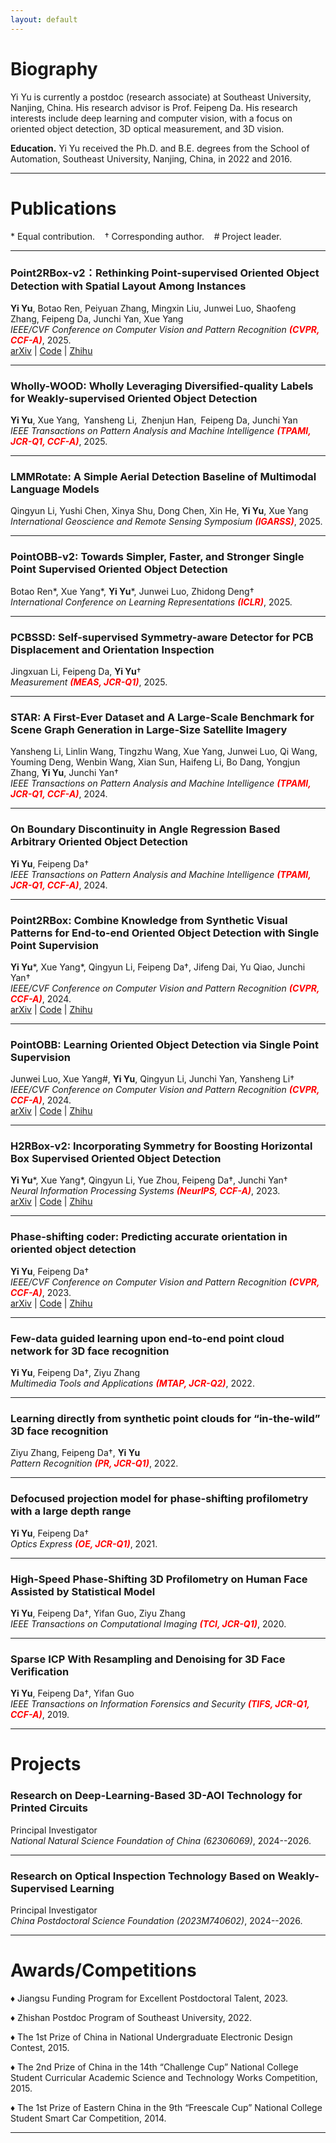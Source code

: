 ```yaml
---
layout: default
---
```


# Biography

Yi Yu is currently a postdoc (research associate) at Southeast University, Nanjing, China. His research advisor is Prof. Feipeng Da. His research interests include deep learning and computer vision, with a focus on oriented object detection, 3D optical measurement, and 3D vision.

**Education.** Yi Yu received the Ph.D. and B.E. degrees from the School of Automation, Southeast University, Nanjing, China, in 2022 and 2016. 

---

# Publications

\* Equal contribution. &nbsp;&nbsp; † Corresponding author. &nbsp;&nbsp; # Project leader.

---

### Point2RBox-v2：Rethinking Point-supervised Oriented Object Detection with Spatial Layout Among Instances

**Yi Yu**, Botao Ren, Peiyuan Zhang, Mingxin Liu, Junwei Luo, Shaofeng Zhang, Feipeng Da, Junchi Yan, Xue Yang
<br>
*IEEE/CVF Conference on Computer Vision and Pattern Recognition* <b style='color:red'>*(CVPR, CCF-A)*</b>, 2025. 
<br>
[arXiv](https://arxiv.org/abs/2502.04268) \| [Code](https://github.com/VisionXLab/point2rbox-v2) \| [Zhihu](https://zhuanlan.zhihu.com/p/21748498041)

---

### Wholly-WOOD: Wholly Leveraging Diversified-quality Labels for Weakly-supervised Oriented Object Detection

**Yi Yu**, Xue Yang, Yansheng Li, Zhenjun Han, Feipeng Da, Junchi Yan
<br>
*IEEE Transactions on Pattern Analysis and Machine Intelligence* <b style='color:red'>*(TPAMI, JCR-Q1, CCF-A)*</b>, 2025.

---

### LMMRotate: A Simple Aerial Detection Baseline of Multimodal Language Models

Qingyun Li, Yushi Chen, Xinya Shu, Dong Chen, Xin He, **Yi Yu**, Xue Yang
<br>
*International Geoscience and Remote Sensing Symposium* <b style='color:red'>*(IGARSS)*</b>, 2025.

---

### PointOBB-v2: Towards Simpler, Faster, and Stronger Single Point Supervised Oriented Object Detection

Botao Ren\*, Xue Yang\*, **Yi Yu**\*, Junwei Luo, Zhidong Deng†
<br>
*International Conference on Learning Representations* <b style='color:red'>*(ICLR)*</b>, 2025.

---

### PCBSSD: Self-supervised Symmetry-aware Detector for PCB Displacement and Orientation Inspection

Jingxuan Li, Feipeng Da, **Yi Yu**†
<br>
*Measurement* <b style='color:red'>*(MEAS, JCR-Q1)*</b>, 2025.

---

### STAR: A First-Ever Dataset and A Large-Scale Benchmark for Scene Graph Generation in Large-Size Satellite Imagery

Yansheng Li, Linlin Wang, Tingzhu Wang, Xue Yang, Junwei Luo, Qi Wang, Youming Deng, Wenbin Wang, Xian Sun, Haifeng Li, Bo Dang, Yongjun Zhang, **Yi Yu**, Junchi Yan†
<br>
*IEEE Transactions on Pattern Analysis and Machine Intelligence* <b style='color:red'>*(TPAMI, JCR-Q1, CCF-A)*</b>, 2024.

---

### On Boundary Discontinuity in Angle Regression Based Arbitrary Oriented Object Detection

**Yi Yu**, Feipeng Da†
<br>
*IEEE Transactions on Pattern Analysis and Machine Intelligence* <b style='color:red'>*(TPAMI, JCR-Q1, CCF-A)*</b>, 2024.

---

### Point2RBox: Combine Knowledge from Synthetic Visual Patterns for End-to-end Oriented Object Detection with Single Point Supervision

**Yi Yu**\*, Xue Yang\*, Qingyun Li, Feipeng Da†, Jifeng Dai, Yu Qiao, Junchi Yan†
<br>
*IEEE/CVF Conference on Computer Vision and Pattern Recognition* <b style='color:red'>*(CVPR, CCF-A)*</b>, 2024. 
<br>
[arXiv](https://arxiv.org/abs/2311.14758) \| [Code](https://github.com/yuyi1005/point2rbox-mmrotate/tree/dev-1.x/configs/point2rbox) \| [Zhihu](https://zhuanlan.zhihu.com/p/668627776)

---

### PointOBB: Learning Oriented Object Detection via Single Point Supervision

Junwei Luo, Xue Yang#, **Yi Yu**, Qingyun Li, Junchi Yan, Yansheng Li†
<br>
*IEEE/CVF Conference on Computer Vision and Pattern Recognition* <b style='color:red'>*(CVPR, CCF-A)*</b>, 2024. 
<br>
[arXiv](https://arxiv.org/abs/2311.14757) \| [Code](https://github.com/Luo-Z13/pointobb) \| [Zhihu](https://zhuanlan.zhihu.com/p/668792405)

---

### H2RBox-v2: Incorporating Symmetry for Boosting Horizontal Box Supervised Oriented Object Detection

**Yi Yu**\*, Xue Yang\*, Qingyun Li, Yue Zhou, Feipeng Da†, Junchi Yan†
<br>
*Neural Information Processing Systems* <b style='color:red'>*(NeurIPS, CCF-A)*</b>, 2023. 
<br>
[arXiv](https://arxiv.org/abs/2304.04403) \| [Code](https://github.com/yuyi1005/point2rbox-mmrotate/tree/dev-1.x/configs/h2rbox_v2) \| [Zhihu](https://zhuanlan.zhihu.com/p/620884206)

---

### Phase-shifting coder: Predicting accurate orientation in oriented object detection

**Yi Yu**, Feipeng Da†
<br>
*IEEE/CVF Conference on Computer Vision and Pattern Recognition* <b style='color:red'>*(CVPR, CCF-A)*</b>, 2023. 
<br>
[arXiv](https://arxiv.org/abs/2211.06368) \| [Code](https://github.com/open-mmlab/mmrotate) \| [Zhihu](https://zhuanlan.zhihu.com/p/620775646)

---

### Few-data guided learning upon end-to-end point cloud network for 3D face recognition

**Yi Yu**, Feipeng Da†, Ziyu Zhang
<br>
*Multimedia Tools and Applications* <b style='color:red'>*(MTAP, JCR-Q2)*</b>, 2022. 

---

### Learning directly from synthetic point clouds for “in-the-wild” 3D face recognition

Ziyu Zhang, Feipeng Da†, **Yi Yu**
<br>
*Pattern Recognition* <b style='color:red'>*(PR, JCR-Q1)*</b>, 2022.

---

### Defocused projection model for phase-shifting profilometry with a large depth range

**Yi Yu**, Feipeng Da†
<br>
*Optics Express* <b style='color:red'>*(OE, JCR-Q1)*</b>, 2021.
    
---

### High-Speed Phase-Shifting 3D Profilometry on Human Face Assisted by Statistical Model

**Yi Yu**, Feipeng Da†, Yifan Guo, Ziyu Zhang
<br>
*IEEE Transactions on Computational Imaging* <b style='color:red'>*(TCI, JCR-Q1)*</b>, 2020.

---

### Sparse ICP With Resampling and Denoising for 3D Face Verification

**Yi Yu**, Feipeng Da†, Yifan Guo
<br>
*IEEE Transactions on Information Forensics and Security* <b style='color:red'>*(TIFS, JCR-Q1, CCF-A)*</b>, 2019.

---

# Projects

### Research on Deep-Learning-Based 3D-AOI Technology for Printed Circuits

Principal Investigator
<br>
*National Natural Science Foundation of China (62306069)*, 2024--2026.

---

### Research on Optical Inspection Technology Based on Weakly-Supervised Learning

Principal Investigator
<br>
*China Postdoctoral Science Foundation (2023M740602)*, 2024--2026.

---

# Awards/Competitions

♦ Jiangsu Funding Program for Excellent Postdoctoral Talent, 2023.

♦ Zhishan Postdoc Program of Southeast University, 2022.

♦ The 1st Prize of China in National Undergraduate Electronic Design Contest, 2015.

♦ The 2nd Prize of China in the 14th “Challenge Cup” National College Student Curricular Academic Science and Technology Works Competition, 2015.

♦ The 1st Prize of Eastern China in the 9th “Freescale Cup” National College Student Smart Car Competition, 2014.

---

<!--
# Downloads

OCDPCB dataset: [Download](https://drive.google.com/file/d/1X-9jsUreu0Eyzyi8lG-oBLHTcKTbNcHo/view?usp=sharing)
-->
